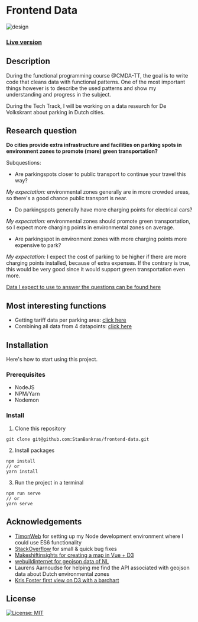 # Frontend Data

![design](https://i.imgur.com/a4vntCt.jpg)

### [Live version](https://stanbankras.github.io/frontend-data/)

## Description

During the functional programming course @CMDA-TT, the goal is to write code that cleans data with functional patterns. One of the most important things however is to describe the used patterns and show my understanding and progress in the subject.

During the Tech Track, I will be working on a data research for De Volkskrant about parking in Dutch cities.

## Research question
**Do cities provide extra infrastructure and facilities on parking spots in environment zones to promote (more) green transportation?**

Subquestions:

* Are parkingspots closer to public transport to continue your travel this way?

_My expectation:_ environmental zones generally are in more crowded areas, so there's a good chance public transport is near.

* Do parkingspots generally have more charging points for electrical cars?

_My expectation:_ environmental zones should promote green transportation, so I expect more charging points in environmental zones on average.

* Are parkingspot in environment zones with more charging points more expensive to park?

_My expectation:_ I expect the cost of parking to be higher if there are more charging points installed, because of extra expenses. If the contrary is true, this would be very good since it would support green transportation even more.

[Data I expect to use to answer the questions can be found here](https://github.com/StanBankras/functional-programming/wiki/Concept#data-i-expect-to-use)


## Most interesting functions
* Getting tariff data per parking area: [click here](https://github.com/StanBankras/functional-programming/wiki/Parking-tariffs)
* Combining all data from 4 datapoints: [click here](https://github.com/StanBankras/functional-programming/wiki/Main-function-to-merge-all-data)

## Installation
Here's how to start using this project.
### Prerequisites
* NodeJS 
* NPM/Yarn
* Nodemon

### Install
1. Clone this repository
```git
git clone git@github.com:StanBankras/frontend-data.git
```
2. Install packages
```
npm install
// or
yarn install
```
3. Run the project in a terminal
```
npm run serve
// or 
yarn serve
```

## Acknowledgements
* [TimonWeb](https://timonweb.com/javascript/how-to-enable-es6-imports-in-nodejs/) for setting up my Node development environment where I could use ES6 functionality
* [StackOverflow](https://stackoverflow.com/) for small & quick bug fixes
* [Makeshiftinsights for creating a map in Vue + D3](https://makeshiftinsights.com/blog/d3-vue-choropleth/)
* [webuildinternet for geojson data of NL](https://www.webuildinternet.com/articles/2015-07-19-geojson-data-of-the-netherlands/)
* Laurens Aarnoudse for helping me find the API associated with geojson data about Dutch environmental zones
* [Kris Foster first view on D3 with a barchart](https://www.youtube.com/watch?v=BDpBAFvdjYo)

## License
[![License: MIT](https://img.shields.io/badge/License-MIT-yellow.svg)](https://opensource.org/licenses/MIT)
